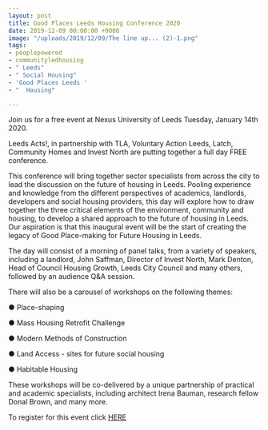 ```yaml
---
layout: post
title: Good Places Leeds Housing Conference 2020
date: 2019-12-09 00:00:00 +0000
image: "/uploads/2019/12/09/The line up... (2)-1.png"
tags:
- peoplepowered
- communityledhousing
- " Leeds"
- " Social Housing"
- 'Good Places Leeds '
- "  Housing"

---
```

Join us for a free event at Nexus University of Leeds Tuesday, January 14th 2020.

Leeds Acts!, in partnership with TLA, Voluntary Action Leeds, Latch, Community Homes and Invest North are putting together a full day FREE conference.

This conference will bring together sector specialists from across the city to lead the discussion on the future of housing in Leeds. Pooling experience and knowledge from the different perspectives of academics, landlords, developers and social housing providers, this day will explore how to draw together the three critical elements of the environment, community and housing, to develop a shared approach to the future of housing in Leeds. Our aspiration is that this inaugural event will be the start of creating the legacy of Good Place-making for Future Housing in Leeds.

The day will consist of a morning of panel talks, from a variety of speakers, including a landlord, John Saffman, Director of Invest North, Mark Denton, Head of Council Housing Growth, Leeds City Council and many others, followed by an audience Q&A session.

There will also be a carousel of workshops on the following themes:

● Place-shaping

● Mass Housing Retrofit Challenge

● Modern Methods of Construction

● Land Access - sites for future social housing

● Habitable Housing

These workshops will be co-delivered by a unique partnership of practical and academic specialists, including architect Irena Bauman, research fellow Donal Brown, and many more.

To register for this event click [HERE ](https://docs.google.com/forms/d/e/1FAIpQLSf-KRBcMcJPfIVmM2PV8xp3OI-DUeTh8sEiuCCJnJ-aNX6wxQ/viewform "link")